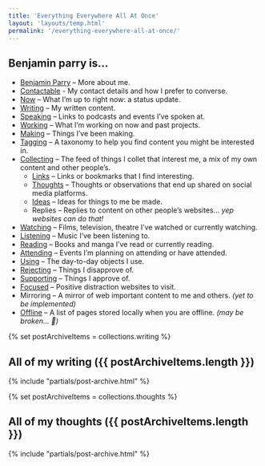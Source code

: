 ```yaml
---
title: 'Everything Everywhere All At Once'
layout: 'layouts/temp.html'
permalink: '/everything-everywhere-all-at-once/'
---
```


## Benjamin parry is…

- [Benjamin Parry](/benjamin-parry/) – More about me.
- [Contactable](/contactable/) - My contact details and how I prefer to converse.
- [Now](/now/) – What I’m up to right now: a status update.
- [Writing](/writing/) – My written content.
- [Speaking](/speaking/) – Links to podcasts and events I’ve spoken at.
- [Working](/working/) – What I’m working on now and past projects.
- [Making](/making/) – Things I’ve been making.
- [Tagging](/tagging/) – A taxonomy to help you find content you might be interested in.
- [Collecting](/collecting/) – The feed of things I collet that interest me, a mix of my own content and other people’s.
  - [Links](/collecting/links/) – Links or bookmarks that I find interesting.
  - [Thoughts](/collecting/thoughts/) – Thoughts or observations that end up shared on social media platforms.
  - [Ideas](/collecting/ideas/) – Ideas for things to me be made.
  - Replies – Replies to content on other people’s websites… *yep websites can do that!*
- [Watching](/watching/) – Films, television, theatre I’ve watched or currently watching.
- [Listening](/listening/) – Music I’ve been listening to.
- [Reading](/reading/) – Books and manga I’ve read or currently reading.
- [Attending](/attending/) – Events I’m planning on attending or have attended.
- [Using](/using/) – The day-to-day objects I use.
- [Rejecting](/rejecting/) – Things I disapprove of.
- [Supporting](/supporting/) – Things I approve of.
- [Focused](/focused/) – Positive distraction websites to visit.
- Mirroring – A mirror of web important content to me and others. *(yet to be implemented)*
- [Offline](/offline/) – A list of pages stored locally when you are offline. *(may be broken… 😬)*

{% set postArchiveItems = collections.writing %}
## All of my writing ({{ postArchiveItems.length }})

{% include "partials/post-archive.html" %}

{% set postArchiveItems = collections.thoughts %}
## All of my thoughts ({{ postArchiveItems.length }})

{% include "partials/post-archive.html" %}